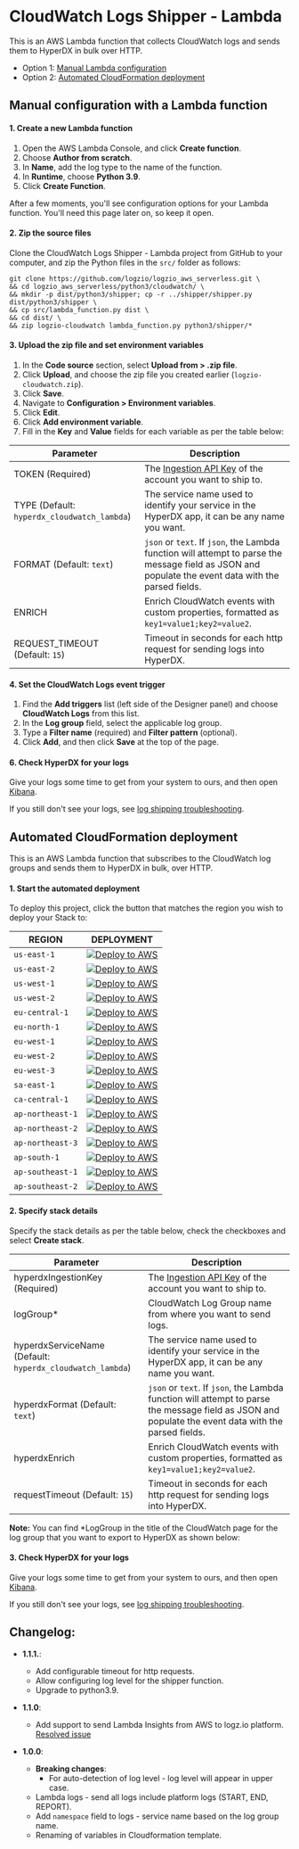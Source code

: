 # CloudWatch Logs Shipper - Lambda

This is an AWS Lambda function that collects CloudWatch logs and sends them to HyperDX in bulk over HTTP.

-   Option 1: [Manual Lambda configuration](#manual-lambda-configuration)
-   Option 2: [Automated CloudFormation deployment](#automated-cloudformation-deployment)

## Manual configuration with a Lambda function
  
#### 1. Create a new Lambda function

1. Open the AWS Lambda Console, and click **Create function**.
2. Choose **Author from scratch**.
3. In **Name**, add the log type to the name of the function.
4. In **Runtime**, choose **Python 3.9**.
5. Click **Create Function**.

After a few moments, you'll see configuration options for your Lambda function. You'll need this page later on, so keep it open.

#### 2. Zip the source files

Clone the CloudWatch Logs Shipper - Lambda project from GitHub to your computer,
and zip the Python files in the `src/` folder as follows:

```shell
git clone https://github.com/logzio/logzio_aws_serverless.git \
&& cd logzio_aws_serverless/python3/cloudwatch/ \
&& mkdir -p dist/python3/shipper; cp -r ../shipper/shipper.py dist/python3/shipper \
&& cp src/lambda_function.py dist \
&& cd dist/ \
&& zip logzio-cloudwatch lambda_function.py python3/shipper/*
```

#### 3. Upload the zip file and set environment variables

1. In the **Code source** section, select **Upload from > .zip file**.
2. Click **Upload**, and choose the zip file you created earlier (`logzio-cloudwatch.zip`).
3. Click **Save**.
4. Navigate to **Configuration > Environment variables**.
5. Click **Edit**.
6. Click **Add environment variable**.
7. Fill in the **Key** and **Value** fields for each variable as per the table below:

| Parameter                                   | Description                                                                                                                                                                                                                                                                                                                                    |
|---------------------------------------------|------------------------------------------------------------------------------------------------------------------------------------------------------------------------------------------------------------------------------------------------------------------------------------------------------------------------------------------------|
| TOKEN (Required)                           | The [Ingestion API Key](https://www.hyperdx.io/team) of the account you want to ship to.                                                                  |                                                                                                                                                                                     |
| TYPE (Default: `hyperdx_cloudwatch_lambda`)| The service name used to identify your service in the HyperDX app, it can be any name you want.                                                           |
| FORMAT (Default: `text`)                   | `json` or `text`. If `json`, the Lambda function will attempt to parse the message field as JSON and populate the event data with the parsed fields.      |
| ENRICH                                     | Enrich CloudWatch events with custom properties, formatted as `key1=value1;key2=value2`.                                                                  |
| REQUEST_TIMEOUT (Default: `15`)            | Timeout in seconds for each http request for sending logs into HyperDX.                                                                                   |

#### 4. Set the CloudWatch Logs event trigger

1. Find the **Add triggers** list (left side of the Designer panel) and choose **CloudWatch Logs** from this list.
2. In the **Log group** field, select the applicable log group.
3. Type a **Filter name** (required) and **Filter pattern** (optional).
4. Click **Add**, and then click **Save** at the top of the page.

#### 6. Check HyperDX for your logs

Give your logs some time to get from your system to ours, and then open [Kibana](https://app.logz.io/#/dashboard/kibana).

If you still don't see your logs, see [log shipping troubleshooting](https://docs.logz.io/user-guide/log-shipping/log-shipping-troubleshooting.html).


## Automated CloudFormation deployment

This is an AWS Lambda function that subscribes to the CloudWatch log groups and sends them to HyperDX in bulk, over HTTP.

#### 1. Start the automated deployment

To deploy this project, click the button that matches the region you wish to deploy your Stack to:

| REGION           | DEPLOYMENT                                                                                                                                                                                                                                                                                                                                                     |
|------------------|----------------------------------------------------------------------------------------------------------------------------------------------------------------------------------------------------------------------------------------------------------------------------------------------------------------------------------------------------------------|
| `us-east-1`      | [![Deploy to AWS](https://s3.amazonaws.com/cloudformation-examples/cloudformation-launch-stack.png)](https://console.aws.amazon.com/cloudformation/home?region=us-east-1#/stacks/create/review?templateURL=https://hyperdx-aws-integrations-us-east-1.s3.amazonaws.com/cloudwatch-auto-deployment/1.0.0/sam-template.yaml&stackName=hyperdx-cloudwatch-shipper)           |
| `us-east-2`      | [![Deploy to AWS](https://s3.amazonaws.com/cloudformation-examples/cloudformation-launch-stack.png)](https://console.aws.amazon.com/cloudformation/home?region=us-east-2#/stacks/create/review?templateURL=https://hyperdx-aws-integrations-us-east-2.s3.amazonaws.com/cloudwatch-auto-deployment/1.0.0/sam-template.yaml&stackName=hyperdx-cloudwatch-shipper)           |
| `us-west-1`      | [![Deploy to AWS](https://s3.amazonaws.com/cloudformation-examples/cloudformation-launch-stack.png)](https://console.aws.amazon.com/cloudformation/home?region=us-west-1#/stacks/create/review?templateURL=https://hyperdx-aws-integrations-us-west-1.s3.amazonaws.com/cloudwatch-auto-deployment/1.0.0/sam-template.yaml&stackName=hyperdx-cloudwatch-shipper)           |
| `us-west-2`      | [![Deploy to AWS](https://s3.amazonaws.com/cloudformation-examples/cloudformation-launch-stack.png)](https://console.aws.amazon.com/cloudformation/home?region=us-west-2#/stacks/create/review?templateURL=https://hyperdx-aws-integrations-us-west-2.s3.amazonaws.com/cloudwatch-auto-deployment/1.0.0/sam-template.yaml&stackName=hyperdx-cloudwatch-shipper)           |
| `eu-central-1`   | [![Deploy to AWS](https://s3.amazonaws.com/cloudformation-examples/cloudformation-launch-stack.png)](https://console.aws.amazon.com/cloudformation/home?region=eu-central-1#/stacks/create/review?templateURL=https://hyperdx-aws-integrations-eu-central-1.s3.amazonaws.com/cloudwatch-auto-deployment/1.0.0/sam-template.yaml&stackName=hyperdx-cloudwatch-shipper)     |
| `eu-north-1`     | [![Deploy to AWS](https://s3.amazonaws.com/cloudformation-examples/cloudformation-launch-stack.png)](https://console.aws.amazon.com/cloudformation/home?region=eu-north-1#/stacks/create/review?templateURL=https://hyperdx-aws-integrations-eu-north-1.s3.amazonaws.com/cloudwatch-auto-deployment/1.0.0/sam-template.yaml&stackName=hyperdx-cloudwatch-shipper)         |
| `eu-west-1`      | [![Deploy to AWS](https://s3.amazonaws.com/cloudformation-examples/cloudformation-launch-stack.png)](https://console.aws.amazon.com/cloudformation/home?region=eu-west-1#/stacks/create/review?templateURL=https://hyperdx-aws-integrations-eu-west-1.s3.amazonaws.com/cloudwatch-auto-deployment/1.0.0/sam-template.yaml&stackName=hyperdx-cloudwatch-shipper)           |
| `eu-west-2`      | [![Deploy to AWS](https://s3.amazonaws.com/cloudformation-examples/cloudformation-launch-stack.png)](https://console.aws.amazon.com/cloudformation/home?region=eu-west-2#/stacks/create/review?templateURL=https://hyperdx-aws-integrations-eu-west-2.s3.amazonaws.com/cloudwatch-auto-deployment/1.0.0/sam-template.yaml&stackName=hyperdx-cloudwatch-shipper)           |
| `eu-west-3`      | [![Deploy to AWS](https://s3.amazonaws.com/cloudformation-examples/cloudformation-launch-stack.png)](https://console.aws.amazon.com/cloudformation/home?region=eu-west-3#/stacks/create/review?templateURL=https://hyperdx-aws-integrations-eu-west-3.s3.amazonaws.com/cloudwatch-auto-deployment/1.0.0/sam-template.yaml&stackName=hyperdx-cloudwatch-shipper)           |
| `sa-east-1`      | [![Deploy to AWS](https://s3.amazonaws.com/cloudformation-examples/cloudformation-launch-stack.png)](https://console.aws.amazon.com/cloudformation/home?region=sa-east-1#/stacks/create/review?templateURL=https://hyperdx-aws-integrations-sa-east-1.s3.amazonaws.com/cloudwatch-auto-deployment/1.0.0/sam-template.yaml&stackName=hyperdx-cloudwatch-shipper)           |
| `ca-central-1`   | [![Deploy to AWS](https://s3.amazonaws.com/cloudformation-examples/cloudformation-launch-stack.png)](https://console.aws.amazon.com/cloudformation/home?region=ca-central-1#/stacks/create/review?templateURL=https://hyperdx-aws-integrations-ca-central-1.s3.amazonaws.com/cloudwatch-auto-deployment/1.0.0/sam-template.yaml&stackName=hyperdx-cloudwatch-shipper)     |
| `ap-northeast-1` | [![Deploy to AWS](https://s3.amazonaws.com/cloudformation-examples/cloudformation-launch-stack.png)](https://console.aws.amazon.com/cloudformation/home?region=ap-northeast-1#/stacks/create/review?templateURL=https://hyperdx-aws-integrations-ap-northeast-1.s3.amazonaws.com/cloudwatch-auto-deployment/1.0.0/sam-template.yaml&stackName=hyperdx-cloudwatch-shipper) |
| `ap-northeast-2` | [![Deploy to AWS](https://s3.amazonaws.com/cloudformation-examples/cloudformation-launch-stack.png)](https://console.aws.amazon.com/cloudformation/home?region=ap-northeast-2#/stacks/create/review?templateURL=https://hyperdx-aws-integrations-ap-northeast-2.s3.amazonaws.com/cloudwatch-auto-deployment/1.0.0/sam-template.yaml&stackName=hyperdx-cloudwatch-shipper) |
| `ap-northeast-3` | [![Deploy to AWS](https://s3.amazonaws.com/cloudformation-examples/cloudformation-launch-stack.png)](https://console.aws.amazon.com/cloudformation/home?region=ap-northeast-3#/stacks/create/review?templateURL=https://hyperdx-aws-integrations-ap-northeast-3.s3.amazonaws.com/cloudwatch-auto-deployment/1.0.0/sam-template.yaml&stackName=hyperdx-cloudwatch-shipper) |
| `ap-south-1`     | [![Deploy to AWS](https://s3.amazonaws.com/cloudformation-examples/cloudformation-launch-stack.png)](https://console.aws.amazon.com/cloudformation/home?region=ap-south-1#/stacks/create/review?templateURL=https://hyperdx-aws-integrations-ap-south-1.s3.amazonaws.com/cloudwatch-auto-deployment/1.0.0/sam-template.yaml&stackName=hyperdx-cloudwatch-shipper)         |
| `ap-southeast-1` | [![Deploy to AWS](https://s3.amazonaws.com/cloudformation-examples/cloudformation-launch-stack.png)](https://console.aws.amazon.com/cloudformation/home?region=ap-southeast-1#/stacks/create/review?templateURL=https://hyperdx-aws-integrations-ap-southeast-1.s3.amazonaws.com/cloudwatch-auto-deployment/1.0.0/sam-template.yaml&stackName=hyperdx-cloudwatch-shipper) |
| `ap-southeast-2` | [![Deploy to AWS](https://s3.amazonaws.com/cloudformation-examples/cloudformation-launch-stack.png)](https://console.aws.amazon.com/cloudformation/home?region=ap-southeast-2#/stacks/create/review?templateURL=https://hyperdx-aws-integrations-ap-southeast-2.s3.amazonaws.com/cloudwatch-auto-deployment/1.0.0/sam-template.yaml&stackName=hyperdx-cloudwatch-shipper) |


#### 2. Specify stack details

Specify the stack details as per the table below, check the checkboxes and select **Create stack**.

| Parameter                                          | Description                                                                                                                                                                                                                             |
|----------------------------------------------------|-----------------------------------------------------------------------------------------------------------------------------------------------------------------------------------------------------------------------------------------|
| hyperdxIngestionKey (Required)                            | The [Ingestion API Key](https://www.hyperdx.io/team) of the account you want to ship to.                                                              |
| logGroup\*                                                | CloudWatch Log Group name from where you want to send logs.                                                                                           |
| hyperdxServiceName (Default: `hyperdx_cloudwatch_lambda`) | The service name used to identify your service in the HyperDX app, it can be any name you want.                                                       |
| hyperdxFormat (Default: `text`)                           | `json` or `text`. If `json`, the Lambda function will attempt to parse the message field as JSON and populate the event data with the parsed fields.  |
| hyperdxEnrich                                             | Enrich CloudWatch events with custom properties, formatted as `key1=value1;key2=value2`.                                                              |
| requestTimeout  (Default: `15`)                           | Timeout in seconds for each http request for sending logs into HyperDX.                                                                               |

**Note:** You can find \*LogGroup in the title of the CloudWatch page for the log group that you want to export to HyperDX as shown below:

#### 3. Check HyperDX for your logs

Give your logs some time to get from your system to ours, and then open [Kibana](https://app.logz.io/#/dashboard/kibana).

If you still don't see your logs, see [log shipping troubleshooting](https://docs.logz.io/user-guide/log-shipping/log-shipping-troubleshooting.html).

## Changelog:
- **1.1.1.**:
  - Add configurable timeout for http requests.
  - Allow configuring log level for the shipper function.
  - Upgrade to python3.9.
- **1.1.0**:
  - Add support to send Lambda Insights from AWS to logz.io platform. [Resolved issue](https://github.com/logzio/logzio_aws_serverless/issues/73)  

- **1.0.0**:
  - **Breaking changes**:
    - For auto-detection of log level - log level will appear in upper case.
  - Lambda logs - send all logs include platform logs (START, END, REPORT).
  - Add `namespace` field to logs - service name based on the log group name.
  - Renaming of variables in Cloudformation template.
